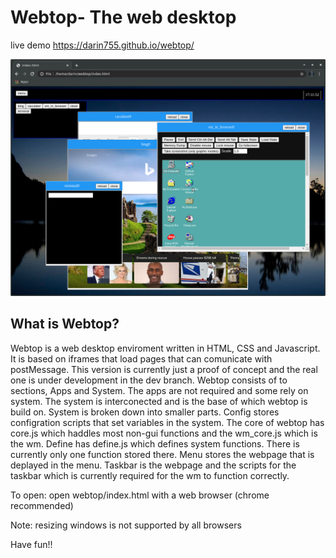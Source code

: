 # Webtop- The web desktop

live demo https://darin755.github.io/webtop/

<img src="screenshot.png">

## What is Webtop?
Webtop is a web desktop enviroment written in HTML, CSS and Javascript. It is based on iframes that load pages that can comunicate with postMessage. This version is currently just a proof of concept and the real one is under development in the dev branch. Webtop consists of to sections, Apps and System. The apps are not required and some rely on system. The system is interconected and is the base of which webtop is build on. System is broken down into smaller parts. Config stores configration scripts that set variables in the system. The core of webtop has core.js which haddles most non-gui functions and the wm_core.js which is the wm. Define has define.js which defines system functions. There is currently only one function stored there. Menu stores the webpage that is deplayed in the menu. Taskbar is the webpage and the scripts for the taskbar which is currently required for the wm to function correctly.

To open: open webtop/index.html with a web browser (chrome recommended)

Note: resizing windows is not supported by all browsers

Have fun!!

